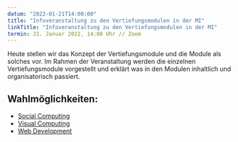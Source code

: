 ```yaml
---
datum: "2022-01-21T14:00:00"
title: "Infoveranstaltung zu den Vertiefungsmodulen in der MI"
linkTitle: "Infoveranstaltung zu den Vertiefungsmodulen in der MI"
termin: 31. Januar 2022, 14:00 Uhr // Zoom
---
```

Heute stellen wir das Konzept der Vertiefungsmodule und die Module als solches vor. Im Rahmen der Veranstaltung werden die einzelnen Vertiefungsmodule vorgestellt und erklärt was in den Modulen inhaltlich und organisatorisch passiert.



## Wahlmöglichkeiten:
- [Social Computing](/study/bachelor/moduls/ba_vertiefung_socialcomputing/)
- [Visual Computing](/study/bachelor/moduls/ba_vertiefung-visual-computing/)
- [Web Development](/study/bachelor/moduls/ba_vertiefung-web_development/)
